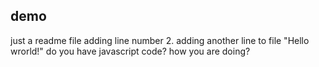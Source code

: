 ## demo
just a readme file
adding line number 2.
adding another line to file
"Hello wrorld!"
do you have javascript code?
how you are doing?

